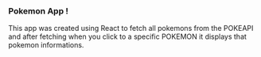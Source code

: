### Pokemon App !


This app was created using React to fetch all pokemons from the POKEAPI and after fetching when you click to a specific POKEMON it displays that pokemon informations.
